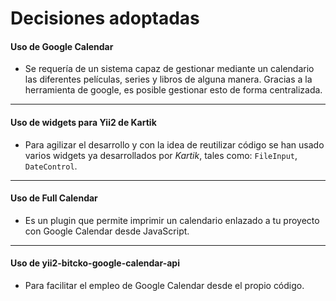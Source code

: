 # Decisiones adoptadas

#### Uso de Google Calendar
- Se requería de un sistema capaz de gestionar mediante un calendario las diferentes películas, series y libros de alguna manera. Gracias a la herramienta de google, es posible gestionar esto de forma centralizada.

____

#### Uso de widgets para Yii2 de Kartik
- Para agilizar el desarrollo y con la idea de reutilizar código se han usado varios widgets ya desarrollados por *Kartik*, tales como: `FileInput`, `DateControl`.

____

#### Uso de Full Calendar
- Es un plugin que permite imprimir un calendario enlazado a tu proyecto con Google Calendar desde JavaScript.

___

#### Uso de yii2-bitcko-google-calendar-api
- Para facilitar el empleo de Google Calendar desde el propio código.